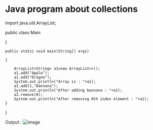 # Java program about collections
import java.util.ArrayList;

public class Main

{

	public static void main(String[] args)

	{
		
        ArrayList<String> a1=new ArrayList<>();
        a1.add("Apple");
        a1.add("Oragne");
        System.out.println("Array is : "+a1);
        a1.add(1,"Bannana");
        System.out.println("After adding bannana : "+a1);
        a1.remove(0);
        System.out.println("After removing 0th index element : "+a1);
    }
}


Output : 
![image](https://github.com/user-attachments/assets/478c8898-fcd2-4f58-bd14-0fcc7d6b022a)
